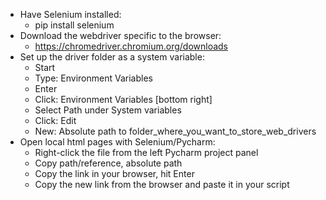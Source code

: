 * Have Selenium installed:
    - pip install selenium
* Download the webdriver specific to the browser:
    - https://chromedriver.chromium.org/downloads
* Set up the driver folder as a system variable:
    - Start
    - Type: Environment Variables
    - Enter
    - Click: Environment Variables [bottom right] 
    - Select Path under System variables
    - Click: Edit
    - New: Absolute path to folder_where_you_want_to_store_web_drivers
* Open local html pages with Selenium/Pycharm:
    - Right-click the file from the left Pycharm project panel
    - Copy path/reference, absolute path
    - Copy the link in your browser, hit Enter
    - Copy the new link from the browser and paste it in your script


  
  
